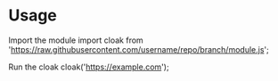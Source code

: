 # Usage
Import the module
import cloak from 'https://raw.githubusercontent.com/username/repo/branch/module.js';

Run the cloak
cloak('https://example.com');
